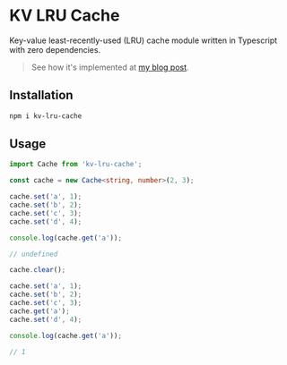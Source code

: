 # KV LRU Cache

Key-value least-recently-used (LRU) cache module written in Typescript with zero dependencies.

> See how it's implemented at [my blog post](https://nocache.org/p/build-a-key-value-lru-cache-module-in-node-js-with-typescript).

## Installation

```sh
npm i kv-lru-cache
```

## Usage

```ts
import Cache from 'kv-lru-cache';

const cache = new Cache<string, number>(2, 3);

cache.set('a', 1);
cache.set('b', 2);
cache.set('c', 3);
cache.set('d', 4);

console.log(cache.get('a'));

// undefined

cache.clear();

cache.set('a', 1);
cache.set('b', 2);
cache.set('c', 3);
cache.get('a');
cache.set('d', 4);

console.log(cache.get('a'));

// 1
```
